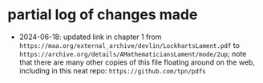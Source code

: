 # partial log of changes made
* 2024-06-18: updated link in chapter 1 from `https://maa.org/external_archive/devlin/LockhartsLament.pdf` to `https://archive.org/details/AMathematiciansLament/mode/2up`; note that there are many other copies of this file floating around on the web, including in this neat repo: `https://github.com/tpn/pdfs`

